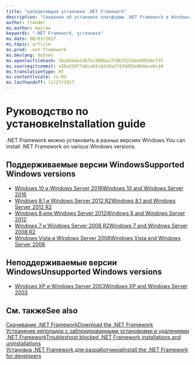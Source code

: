 ```yaml
---
title: "направляющая установки .NET Framework"
description: "Сведения об установке платформы .NET Framework в Windows."
author: rlander
ms.author: mairaw
keywords: ".NET Framework, установка"
ms.date: 08/03/2017
ms.topic: article
ms.prod: .net-framework
ms.devlang: dotnet
ms.openlocfilehash: 34a56b4a2d67bc808bac27863323da4d95d0cf3f
ms.sourcegitcommit: a3ba258f7a8cab5c6d19a3743dd95e904ecebc44
ms.translationtype: HT
ms.contentlocale: ru-RU
ms.lasthandoff: 11/27/2017
---
```

# <a name="installation-guide"></a><span data-ttu-id="8fb1d-104">Руководство по установке</span><span class="sxs-lookup"><span data-stu-id="8fb1d-104">Installation guide</span></span>

<span data-ttu-id="8fb1d-105">.NET Framework можно установить в разных версиях Windows.</span><span class="sxs-lookup"><span data-stu-id="8fb1d-105">You can install .NET Framework on various Windows versions.</span></span>

## <a name="supported-windows-versions"></a><span data-ttu-id="8fb1d-106">Поддерживаемые версии Windows</span><span class="sxs-lookup"><span data-stu-id="8fb1d-106">Supported Windows versions</span></span>

- [<span data-ttu-id="8fb1d-107">Windows 10 и Windows Server 2016</span><span class="sxs-lookup"><span data-stu-id="8fb1d-107">Windows 10 and Windows Server 2016</span></span>](on-windows-10.md)
- [<span data-ttu-id="8fb1d-108">Windows 8.1 и Windows Server 2012 R2</span><span class="sxs-lookup"><span data-stu-id="8fb1d-108">Windows 8.1 and Windows Server 2012 R2</span></span>](on-windows-8-1.md)
- [<span data-ttu-id="8fb1d-109">Windows 8 или Windows Server 2012</span><span class="sxs-lookup"><span data-stu-id="8fb1d-109">Windows 8 and Windows Server 2012</span></span>](on-windows-8.md)
- [<span data-ttu-id="8fb1d-110">Windows 7 и Windows Server 2008 R2</span><span class="sxs-lookup"><span data-stu-id="8fb1d-110">Windows 7 and Windows Server 2008 R2</span></span>](on-windows-7.md)
- [<span data-ttu-id="8fb1d-111">Windows Vista и Windows Server 2008</span><span class="sxs-lookup"><span data-stu-id="8fb1d-111">Windows Vista and Windows Server 2008</span></span>](on-windows-vista.md)

## <a name="unsupported-windows-versions"></a><span data-ttu-id="8fb1d-112">Неподдерживаемые версии Windows</span><span class="sxs-lookup"><span data-stu-id="8fb1d-112">Unsupported Windows versions</span></span>

- [<span data-ttu-id="8fb1d-113">Windows XP и Windows Server 2003</span><span class="sxs-lookup"><span data-stu-id="8fb1d-113">Windows XP and Windows Server 2003</span></span>](on-windows-xp.md)

## <a name="see-also"></a><span data-ttu-id="8fb1d-114">См. также</span><span class="sxs-lookup"><span data-stu-id="8fb1d-114">See also</span></span>

[<span data-ttu-id="8fb1d-115">Скачивание .NET Framework</span><span class="sxs-lookup"><span data-stu-id="8fb1d-115">Download the .NET Framework</span></span>](https://www.microsoft.com/net/download/framework?utm_source=ms-docs&utm_medium=referral)  
[<span data-ttu-id="8fb1d-116">Устранение неполадок с заблокированными установками и удалениями .NET Framework</span><span class="sxs-lookup"><span data-stu-id="8fb1d-116">Troubleshoot blocked .NET Framework installations and uninstallations</span></span>](troubleshoot-blocked-installations-and-uninstallations.md)  
[<span data-ttu-id="8fb1d-117">Установка .NET Framework для разработчиков</span><span class="sxs-lookup"><span data-stu-id="8fb1d-117">Install the .NET Framework for developers</span></span>](guide-for-developers.md)